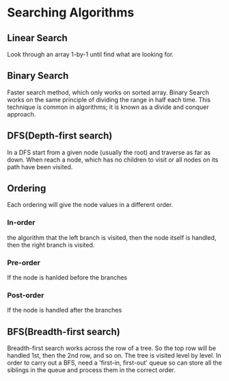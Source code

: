 # Searching Algorithms

## Linear Search

Look through an array 1-by-1 until find what are looking for.

## Binary Search

Faster search method, which only works on sorted array.
Binary Search works on the same principle of dividing the range in half each time.
This technique is common in algorithms; it is known as a divide and conquer approach.

## DFS(Depth-first search)

In a DFS start from a given node (usually the root) and traverse as far as down. When reach a node, which has no children to visit or all nodes on its path have been visited.

## Ordering

Each ordering will give the node values in a different order.

### In-order 

the algorithm that the left branch is visited, then the node itself is handled, then the right branch is visited.

### Pre-order

If the node is hanlded before the branches

### Post-order

If the node is handled after the branches

## BFS(Breadth-first search)

Breadth-first search works across the row of a tree. So the top row will be handled 1st, then the 2nd row, and so on. The tree is visited level by level.
In order to carry out a BFS, need a 'first-in, first-out' queue so can store all the siblings in the queue and process them in the correct order.

